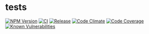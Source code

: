 # tests

[![NPM Version](https://img.shields.io/npm/v/test)](https://www.npmjs.com/package/test)
[![CI](https://github.com/t/t/actions/workflows/ci.yml/badge.svg?branch=main)](https://github.com/t/t/actions/workflows/ci.yml)
[![Release](https://github.com/t/t/actions/workflows/release.yml/badge.svg?branch=main)](https://github.com/t/t/actions/workflows/release.yml)
[![Code Climate](https://codeclimate.com/github/t/t/badges/gpa.svg)](https://codeclimate.com/github/t/t)
[![Code Coverage](https://codeclimate.com/github/t/t/badges/coverage.svg)](https://codeclimate.com/github/t/t)
[![Known Vulnerabilities](https://snyk.io/test/github/t/t/badge.svg?targetFile=package.json)](https://snyk.io/test/github/t/t?targetFile=package.json)
